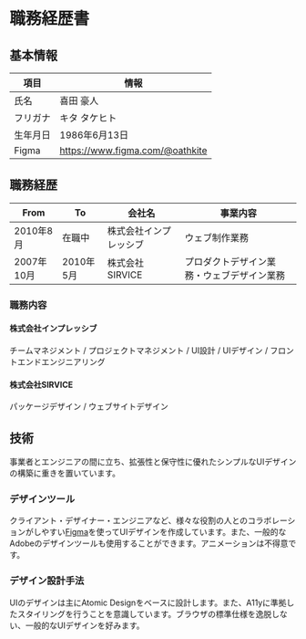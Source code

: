 # 職務経歴書

## 基本情報

|項目|情報|
|----|----|
|氏名|喜田 豪人|
|フリガナ|キタ タケヒト|
|生年月日|1986年6月13日|
|Figma|https://www.figma.com/@oathkite|

## 職務経歴

|From|To|会社名|事業内容|
|----|----|----|----|
|2010年8月|在職中|株式会社インプレッシブ|ウェブ制作業務|
|2007年10月|2010年5月|株式会社SIRVICE|プロダクトデザイン業務・ウェブデザイン業務|

### 職務内容

#### 株式会社インプレッシブ
チームマネジメント / プロジェクトマネジメント / UI設計 / UIデザイン / フロントエンドエンジニアリング

#### 株式会社SIRVICE
パッケージデザイン / ウェブサイトデザイン

## 技術

事業者とエンジニアの間に立ち、拡張性と保守性に優れたシンプルなUIデザインの構築に重きを置いています。

### デザインツール

クライアント・デザイナー・エンジニアなど、様々な役割の人とのコラボレーションがしやすい[Figma](https://www.figma.com/)を使ってUIデザインを作成しています。また、一般的なAdobeのデザインツールも使用することができます。アニメーションは不得意です。


### デザイン設計手法

UIのデザインは主にAtomic Designをベースに設計します。また、A11yに準拠したスタイリングを行うことを意識しています。ブラウザの標準仕様を逸脱しない、一般的なUIデザインを好みます。
